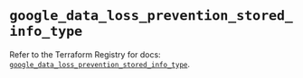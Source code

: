 # `google_data_loss_prevention_stored_info_type`

Refer to the Terraform Registry for docs: [`google_data_loss_prevention_stored_info_type`](https://registry.terraform.io/providers/hashicorp/google-beta/6.46.0/docs/resources/google_data_loss_prevention_stored_info_type).
